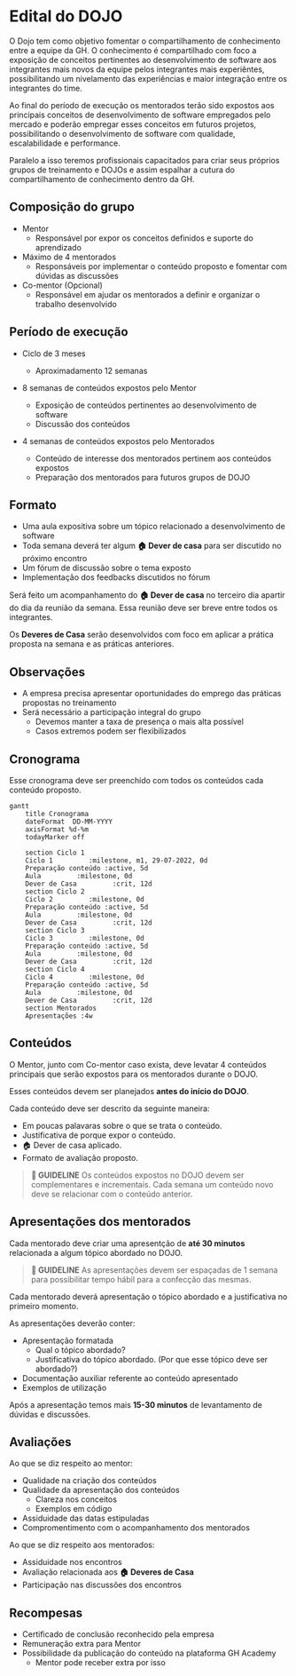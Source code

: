# Edital do DOJO

O Dojo tem como objetivo fomentar o compartilhamento de conhecimento entre a equipe da GH. O conhecimento é compartilhado com foco a exposição de conceitos pertinentes ao desenvolvimento de software aos integrantes mais novos da equipe pelos integrantes mais experiêntes, possibilitando um nivelamento das experiências e maior integração entre os integrantes do time.

Ao final do período de execução os mentorados terão sido expostos aos principais conceitos de desenvolvimento de software empregados pelo mercado e poderão empregar esses conceitos em futuros projetos, possibilitando o desenvolvimento de software com qualidade, escalabilidade e performance.

Paralelo a isso teremos profissionais capacitados para criar seus próprios grupos de treinamento e DOJOs e assim espalhar a cutura do compartilhamento de conhecimento dentro da GH.

## Composição do grupo

- Mentor
  - Responsável por expor os conceitos definidos e suporte do aprendizado
- Máximo de 4 mentorados
  - Responsáveis por implementar o conteúdo proposto e fomentar com dúvidas as discussões
- Co-mentor (Opcional)
  - Responsável em ajudar os mentorados a definir e organizar o trabalho desenvolvido

## Período de execução

- Ciclo de 3 meses
  - Aproximadamento 12 semanas

- 8 semanas de conteúdos expostos pelo Mentor
  - Exposição de conteúdos pertinentes ao desenvolvimento de software
  - Discussão dos conteúdos 

- 4 semanas de conteúdos expostos pelo Mentorados
  - Conteúdo de interesse dos mentorados pertinem aos conteúdos expostos
  - Preparação dos mentorados para futuros grupos de DOJO 

## Formato

- Uma aula expositiva sobre um tópico relacionado a desenvolvimento de software
- Toda semana deverá ter algum **🏠 Dever de casa** para ser discutido no próximo encontro
- Um fórum de discussão sobre o tema exposto
- Implementação dos feedbacks discutidos no fórum

Será feito um acompanhamento do **🏠 Dever de casa** no terceiro dia apartir do dia da reunião da semana. Essa reunião deve ser breve entre todos os integrantes.

Os **Deveres de Casa** serão desenvolvidos com foco em aplicar a prática proposta na semana e as práticas anteriores.

## Observações

- A empresa precisa apresentar oportunidades do emprego das práticas propostas no treinamento
- Será necessário a participação integral do grupo
  - Devemos manter a taxa de presença o mais alta possível
  - Casos extremos podem ser flexibilizados

## Cronograma

Esse cronograma deve ser preenchido com todos os conteúdos cada conteúdo proposto.

```mermaid
gantt
    title Cronograma
    dateFormat  DD-MM-YYYY
    axisFormat %d-%m
    todayMarker off

    section Ciclo 1
    Ciclo 1         :milestone, m1, 29-07-2022, 0d
    Preparação conteúdo :active, 5d
    Aula         :milestone, 0d
    Dever de Casa         :crit, 12d
    section Ciclo 2
    Ciclo 2         :milestone, 0d
    Preparação conteúdo :active, 5d
    Aula         :milestone, 0d
    Dever de Casa         :crit, 12d
    section Ciclo 3
    Ciclo 3         :milestone, 0d
    Preparação conteúdo :active, 5d
    Aula         :milestone, 0d
    Dever de Casa         :crit, 12d
    section Ciclo 4
    Ciclo 4         :milestone, 0d
    Preparação conteúdo :active, 5d
    Aula         :milestone, 0d
    Dever de Casa         :crit, 12d
    section Mentorados
    Apresentações :4w
```

## Conteúdos

O Mentor, junto com Co-mentor caso exista, deve levatar 4 conteúdos principais que serão expostos para os mentorados durante o DOJO.

Esses conteúdos devem ser planejados **antes do início do DOJO**.

Cada conteúdo deve ser descrito da seguinte maneira:

- Em poucas palavaras sobre o que se trata o conteúdo.
- Justificativa de porque expor o conteúdo.
- 🏠 Dever de casa aplicado.
- Formato de avaliação proposto.

> **🌈 GUIDELINE** Os conteúdos expostos no DOJO devem ser complementares e incrementais. Cada semana um conteúdo novo deve se relacionar com o conteúdo anterior.

## Apresentações dos mentorados

Cada mentorado deve criar uma apresentção de **até 30 minutos** relacionada a algum tópico abordado no DOJO.

> **🌈 GUIDELINE** As apresentações devem ser espaçadas de 1 semana para possibilitar tempo hábil para a confecção das mesmas.

Cada mentorado deverá apresentação o tópico abordado e a justificativa no primeiro momento.

As apresentações deverão conter:

- Apresentação formatada
  - Qual o tópico abordado?
  - Justificativa do tópico abordado. (Por que esse tópico deve ser abordado?)
- Documentação auxiliar referente ao conteúdo apresentado
- Exemplos de utilização

Após a apresentação temos mais **15-30 minutos** de levantamento de dúvidas e discussões.

## Avaliações

Ao que se diz respeito ao mentor:

- Qualidade na criação dos conteúdos
- Qualidade da apresentação dos conteúdos
  - Clareza nos conceitos
  - Exemplos em código
- Assiduidade das datas estipuladas
- Compromentimento com o acompanhamento dos mentorados

Ao que se diz respeito aos mentorados:

- Assiduidade nos encontros
- Avaliação relacionada aos **🏠 Deveres de Casa**
- Participação nas discussões dos encontros

## Recompesas

- Certificado de conclusão reconhecido pela empresa
- Remuneração extra para Mentor
- Possibilidade da publicação do conteúdo na plataforma GH Academy
  - Mentor pode receber extra por isso
